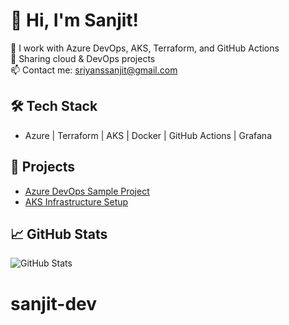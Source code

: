# 👋 Hi, I'm  Sanjit!
🔧 I work with Azure DevOps, AKS, Terraform, and GitHub Actions  
📘 Sharing cloud & DevOps projects  
📫 Contact me: sriyanssanjit@gmail.com  

## 🛠️ Tech Stack
- Azure | Terraform | AKS | Docker | GitHub Actions | Grafana

## 📂 Projects
- [Azure DevOps Sample Project](https://github.com/sanjit/azure-devops-sample)
- [AKS Infrastructure Setup](https://github.com/sanjit/aks-terraform)

## 📈 GitHub Stats
![GitHub Stats](https://github-readme-stats.vercel.app/api?username=sanjit&show_icons=true&theme=tokyonight)
# sanjit-dev
